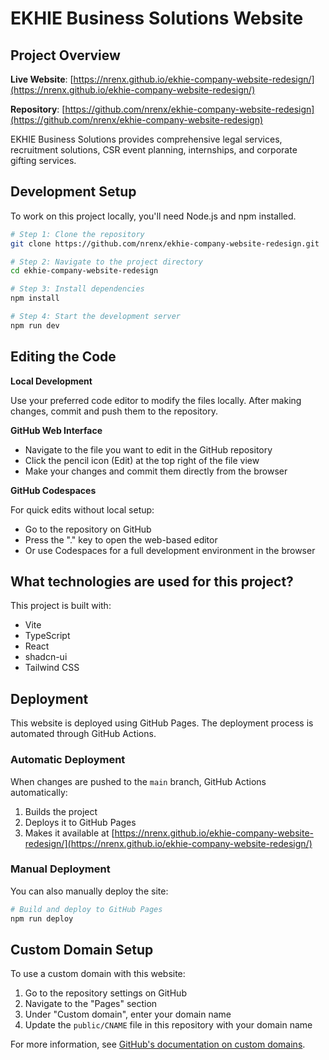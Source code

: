 # EKHIE Business Solutions Website

## Project Overview

**Live Website**: [https://nrenx.github.io/ekhie-company-website-redesign/](https://nrenx.github.io/ekhie-company-website-redesign/)

**Repository**: [https://github.com/nrenx/ekhie-company-website-redesign](https://github.com/nrenx/ekhie-company-website-redesign)

EKHIE Business Solutions provides comprehensive legal services, recruitment solutions, CSR event planning, internships, and corporate gifting services.

## Development Setup

To work on this project locally, you'll need Node.js and npm installed.

```sh
# Step 1: Clone the repository
git clone https://github.com/nrenx/ekhie-company-website-redesign.git

# Step 2: Navigate to the project directory
cd ekhie-company-website-redesign

# Step 3: Install dependencies
npm install

# Step 4: Start the development server
npm run dev
```

## Editing the Code

**Local Development**

Use your preferred code editor to modify the files locally. After making changes, commit and push them to the repository.

**GitHub Web Interface**

- Navigate to the file you want to edit in the GitHub repository
- Click the pencil icon (Edit) at the top right of the file view
- Make your changes and commit them directly from the browser

**GitHub Codespaces**

For quick edits without local setup:
- Go to the repository on GitHub
- Press the "." key to open the web-based editor
- Or use Codespaces for a full development environment in the browser

## What technologies are used for this project?

This project is built with:

- Vite
- TypeScript
- React
- shadcn-ui
- Tailwind CSS

## Deployment

This website is deployed using GitHub Pages. The deployment process is automated through GitHub Actions.

### Automatic Deployment

When changes are pushed to the `main` branch, GitHub Actions automatically:
1. Builds the project
2. Deploys it to GitHub Pages
3. Makes it available at [https://nrenx.github.io/ekhie-company-website-redesign/](https://nrenx.github.io/ekhie-company-website-redesign/)

### Manual Deployment

You can also manually deploy the site:

```sh
# Build and deploy to GitHub Pages
npm run deploy
```

## Custom Domain Setup

To use a custom domain with this website:

1. Go to the repository settings on GitHub
2. Navigate to the "Pages" section
3. Under "Custom domain", enter your domain name
4. Update the `public/CNAME` file in this repository with your domain name

For more information, see [GitHub's documentation on custom domains](https://docs.github.com/en/pages/configuring-a-custom-domain-for-your-github-pages-site).
